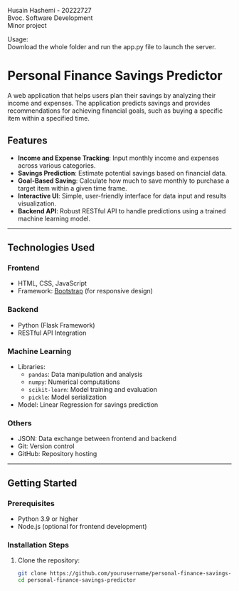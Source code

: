 Husain Hashemi - 20222727      
Bvoc. Software Development  
Minor project  

    
Usage:  
Download the whole folder and run the app.py file to launch the server.  

# Personal Finance Savings Predictor

A web application that helps users plan their savings by analyzing their income and expenses. The application predicts savings and provides recommendations for achieving financial goals, such as buying a specific item within a specified time.

## Features

- **Income and Expense Tracking**: Input monthly income and expenses across various categories.
- **Savings Prediction**: Estimate potential savings based on financial data.
- **Goal-Based Saving**: Calculate how much to save monthly to purchase a target item within a given time frame.
- **Interactive UI**: Simple, user-friendly interface for data input and results visualization.
- **Backend API**: Robust RESTful API to handle predictions using a trained machine learning model.

---

## Technologies Used

### **Frontend**
- HTML, CSS, JavaScript
- Framework: [Bootstrap](https://getbootstrap.com) (for responsive design)

### **Backend**
- Python (Flask Framework)
- RESTful API Integration

### **Machine Learning**
- Libraries:
  - `pandas`: Data manipulation and analysis
  - `numpy`: Numerical computations
  - `scikit-learn`: Model training and evaluation
  - `pickle`: Model serialization
- Model: Linear Regression for savings prediction

### **Others**
- JSON: Data exchange between frontend and backend
- Git: Version control
- GitHub: Repository hosting

---

## Getting Started

### **Prerequisites**
- Python 3.9 or higher
- Node.js (optional for frontend development)

### **Installation Steps**
1. Clone the repository:
   ```bash
   git clone https://github.com/yourusername/personal-finance-savings-predictor.git
   cd personal-finance-savings-predictor
